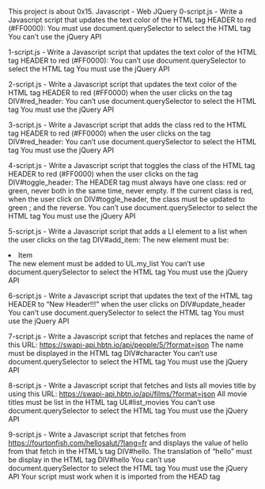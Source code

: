 This project is about 0x15. Javascript - Web JQuery
0-script.js - Write a Javascript script that updates the text color of the HTML tag HEADER to red (#FF0000):
You must use document.querySelector to select the HTML tag
You can’t use the jQuery API

1-script.js - Write a Javascript script that updates the text color of the HTML tag HEADER to red (#FF0000):
You can’t use document.querySelector to select the HTML tag
You must use the jQuery API

2-script.js - Write a Javascript script that updates the text color of the HTML tag HEADER to red (#FF0000) when the user clicks on the tag DIV#red_header:
You can’t use document.querySelector to select the HTML tag
You must use the jQuery API

3-script.js - Write a Javascript script that adds the class red to the HTML tag HEADER to red (#FF0000) when the user clicks on the tag DIV#red_header:
You can’t use document.querySelector to select the HTML tag
You must use the jQuery API

4-script.js - Write a Javascript script that toggles the class of the HTML tag HEADER to red (#FF0000) when the user clicks on the tag DIV#toggle_header:
The HEADER tag must always have one class: red or green, never both in the same time, never empty.
If the current class is red, when the user click on DIV#toggle_header, the class must be updated to green ; and the reverse.
You can’t use document.querySelector to select the HTML tag
You must use the jQuery API

5-script.js - Write a Javascript script that adds a LI element to a list when the user clicks on the tag DIV#add_item:
The new element must be: <li>Item</li>
The new element must be added to UL.my_list
You can’t use document.querySelector to select the HTML tag
You must use the jQuery API

6-script.js - Write a Javascript script that updates the text of the HTML tag HEADER to “New Header!!!” when the user clicks on DIV#update_header
You can’t use document.querySelector to select the HTML tag
You must use the jQuery API

7-script.js - Write a Javascript script that fetches and replaces the name of this URL: https://swapi-api.hbtn.io/api/people/5/?format=json
The name must be displayed in the HTML tag DIV#character
You can’t use document.querySelector to select the HTML tag
You must use the jQuery API

8-script.js - Write a Javascript script that fetches and lists all movies title by using this URL: https://swapi-api.hbtn.io/api/films/?format=json
All movie titles must be list in the HTML tag UL#list_movies
You can’t use document.querySelector to select the HTML tag
You must use the jQuery API

9-script.js - Write a Javascript script that fetches from https://fourtonfish.com/hellosalut/?lang=fr and displays the value of hello from that fetch in the HTML’s tag DIV#hello.
The translation of “hello” must be display in the HTML tag DIV#hello
You can’t use document.querySelector to select the HTML tag
You must use the jQuery API
Your script must work when it is imported from the HEAD tag
